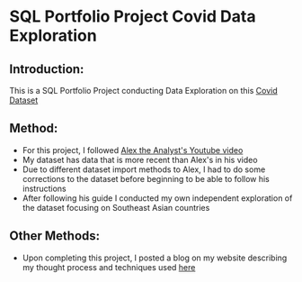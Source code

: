 # SQL Portfolio Project Covid Data Exploration

## Introduction:

This is a SQL Portfolio Project conducting Data Exploration on this [Covid Dataset](https://ourworldindata.org/covid-deaths)

## Method:

- For this project, I followed [Alex the Analyst's Youtube video](https://www.youtube.com/watch?v=qfyynHBFOsM)
- My dataset has data that is more recent than Alex's in his video
- Due to different dataset import methods to Alex, I had to do some corrections to the dataset before beginning to be able to follow his instructions
- After following his guide I conducted my own independent exploration of the dataset focusing on Southeast Asian countries

## Other Methods:

- Upon completing this project, I posted a blog on my website describing my thought process and techniques used [here]()

